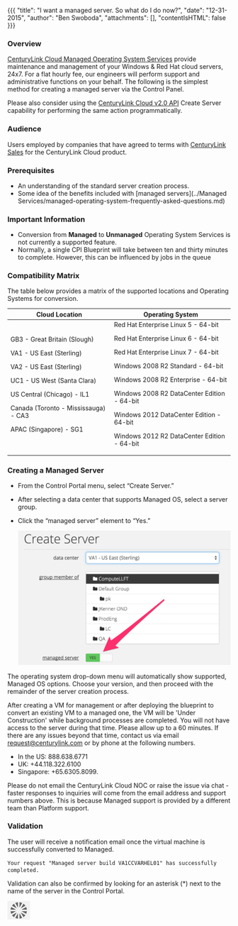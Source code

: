 {{{
  "title": "I want a managed server. So what do I do now?",
  "date": "12-31-2015",
  "author": "Ben Swoboda",
  "attachments": [],
  "contentIsHTML": false
}}}

### Overview

[CenturyLink Cloud Managed Operating System Services](//www.ctl.io/managed-services/operating-system/) provide maintenance and management of your Windows & Red Hat cloud servers, 24x7.  For a flat hourly fee, our engineers will perform support and administrative functions on your behalf.
The following is the simplest method for creating a managed server via the Control Panel.

Please also consider using the [CenturyLink Cloud v2.0 API](https://www.ctl.io/api-docs/v2/#servers-create-server) Create Server capability for performing the same action programmatically.

### Audience

Users employed by companies that have agreed to terms with [CenturyLink Sales](http://www.centurylink.com/) for the CenturyLink Cloud product.

### Prerequisites
* An understanding of the standard server creation process.
* Some idea of the benefits included with [managed servers](../Managed Services/managed-operating-system-frequently-asked-questions.md)


### Important Information

* Conversion from **Managed** to **Unmanaged** Operating System Services is not currently a supported feature.
* Normally, a single CPI Blueprint will take between ten and thirty minutes to complete. However, this can be influenced by jobs in the queue

### Compatibility Matrix
The table below provides a matrix of the supported locations and Operating Systems for conversion.

**Cloud Location**|**Operating System**
------------------|--------------------
GB3 - Great Britain (Slough)<p>VA1 - US East (Sterling)<p>VA2 - US East (Sterling)<p>UC1 - US West (Santa Clara)<p>US Central (Chicago) - IL1<p>Canada (Toronto - Mississauga) - CA3<p>APAC (Singapore) - SG1|Red Hat Enterprise Linux 5 - 64-bit<p>Red Hat Enterprise Linux 6 - 64-bit<p>Red Hat Enterprise Linux 7 - 64-bit<p>Windows 2008 R2 Standard - 64-bit<p>Windows 2008 R2 Enterprise - 64-bit<p>Windows 2008 R2 DataCenter Edition - 64-bit<p>Windows 2012 DataCenter Edition - 64-bit<p>Windows 2012 R2 DataCenter Edition - 64-bit<p>

### Creating a Managed Server


* From the Control Portal menu, select “Create Server.”  
* After selecting a data center that supports Managed OS, select a server group.
* Click the “managed server” element to “Yes.”

  ![Make Managed Button](../images/Make-Managed-Button.png)

The operating system drop-down menu will automatically show supported, Managed OS options. Choose your version, and then proceed with the remainder of the server creation process.

After creating a VM for management or after deploying the blueprint to convert an existing VM to a managed one, the VM will be 'Under Construction' while background processes are completed. You will not have access to the server during that time. Please allow up to a 60 minutes. If there are any issues beyond that time, contact us via email <a href="mailto:request@centurylink.com">request@centurylink.com</a> or by phone at the following numbers.

* In the US: 888.638.6771
* UK: +44.118.322.6100
* Singapore: +65.6305.8099.

Please do not email the CenturyLink Cloud NOC or raise the issue via chat - faster responses to inquiries will come from the email address and support numbers above. This is because Managed support is provided by a different team than Platform support.

### Validation
The user will receive a notification email once the virtual machine is successfully converted to Managed.
```
Your request "Managed server build VA1CCVARHEL01" has successfully completed.
```

Validation can also be confirmed by looking for an asterisk (*) next to the name of the server in the Control Portal.

![managed servers in control](../images/converting-unmanaged-virtual-machines-to-managed-11.png)
